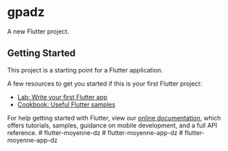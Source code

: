 # gpadz

A new Flutter project.

## Getting Started

This project is a starting point for a Flutter application.

A few resources to get you started if this is your first Flutter project:

- [Lab: Write your first Flutter app](https://flutter.dev/docs/get-started/codelab)
- [Cookbook: Useful Flutter samples](https://flutter.dev/docs/cookbook)

For help getting started with Flutter, view our
[online documentation](https://flutter.dev/docs), which offers tutorials,
samples, guidance on mobile development, and a full API reference.
#   f l u t t e r - m o y e n n e - d z  
 #   f l u t t e r - m o y e n n e - a p p - d z  
 #   f l u t t e r - m o y e n n e - a p p - d z  
 
